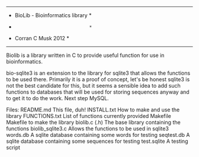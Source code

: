 ***********************************
* BioLib - Bioinformatics library *
*                                 *
* Corran C Musk 2012              *
***********************************
Biolib is a library written in C to provide useful function for use in bioinformatics.

bio-sqlite3 is an extension to the library for sqlite3 that allows the functions to be used there. Primarily it is a proof of concept, let's be honest sqlite3 is not the best candidate for this, but it seems a sensible idea to add such functions to databases that will be used for storing sequences anyway and to get it to do the work. Next step MySQL.

Files:
	README.md	This file, duh!
	INSTALL.txt	How to make and use the library
	FUNCTIONS.txt	List of functions currently provided
	Makefile	Makefile to make the library
	biolib.c (.h)	The base library containing the functions
	biolib_sqlite3.c	Allows the functions to be used in sqlite3	
	words.db	A sqlite database containing some words for testing
	seqtest.db	A sqlite database containing some sequences for testing
	test.sqlite	A testing script
